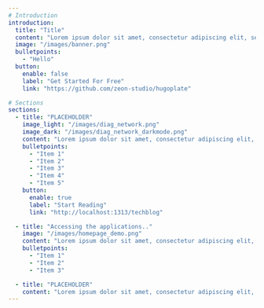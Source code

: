 ```yaml
---
# Introduction
introduction:
  title: "Title"
  content: "Lorem ipsum dolor sit amet, consectetur adipiscing elit, sed do eiusmod tempor incididunt ut labore et dolore magna aliqua. Ut enim ad minim veniam, quis nostrud exercitation ullamco laboris nisi ut aliquip ex ea commodo consequat. Duis aute irure dolor in reprehenderit in voluptate velit esse cillum dolore eu fugiat nulla pariatur. Excepteur sint occaecat cupidatat non proident, sunt in culpa qui officia deserunt mollit anim id est laborum."
  image: "/images/banner.png"
  bulletpoints:
    - "Hello"
  button:
    enable: false
    label: "Get Started For Free"
    link: "https://github.com/zeon-studio/hugoplate"

# Sections
sections:
  - title: "PLACEHOLDER"
    image_light: "/images/diag_network.png"
    image_dark: "/images/diag_network_darkmode.png"
    content: "Lorem ipsum dolor sit amet, consectetur adipiscing elit, sed do eiusmod tempor incididunt ut labore et dolore magna aliqua."
    bulletpoints:
      - "Item 1"
      - "Item 2"
      - "Item 3"
      - "Item 4"
      - "Item 5"
    button:
      enable: true
      label: "Start Reading"
      link: "http://localhost:1313/techblog"

  - title: "Accessing the applications.."
    image: "/images/homepage_demo.png"
    content: "Lorem ipsum dolor sit amet, consectetur adipiscing elit, sed do eiusmod tempor incididunt ut labore et dolore magna aliqua."
    bulletpoints:
      - "Item 1"
      - "Item 2"
      - "Item 3"

  - title: "PLACEHOLDER"
    content: "Lorem ipsum dolor sit amet, consectetur adipiscing elit, sed do eiusmod tempor incididunt ut labore et dolore magna aliqua."
---
```

